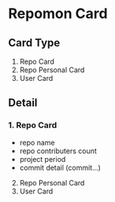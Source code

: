 # Repomon Card

## Card Type
1. Repo Card
2. Repo Personal Card
3. User Card

## Detail
### 1. Repo Card
 - repo name
 - repo contributers count
 - project period
 - commit detail (commit...) 
2. Repo Personal Card
3. User Card
